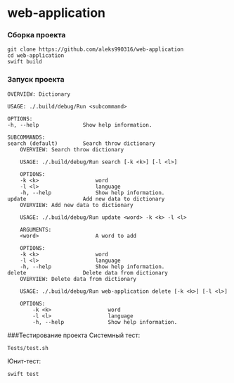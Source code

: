 # web-application
### Сборка проекта
> 
    git clone https://github.com/aleks990316/web-application
    cd web-application
    swift build 
### Запуск проекта
> 
    
    OVERVIEW: Dictionary

    USAGE: ./.build/debug/Run <subcommand>

    OPTIONS:
    -h, --help              Show help information.

    SUBCOMMANDS:
    search (default)        Search throw dictionary
        OVERVIEW: Search throw dictionary

        USAGE: ./.build/debug/Run search [-k <k>] [-l <l>]

        OPTIONS:
        -k <k>                  word 
        -l <l>                  language 
        -h, --help              Show help information.
    update                  Add new data to dictionary
        OVERVIEW: Add new data to dictionary

        USAGE: ./.build/debug/Run update <word> -k <k> -l <l>

        ARGUMENTS:
        <word>                  A word to add

        OPTIONS:
        -k <k>                  word                
        -l <l>                  language 
        -h, --help              Show help information.
    delete                  Delete data from dictionary
        OVERVIEW: Delete data from dictionary

        USAGE: ./.build/debug/Run web-application delete [-k <k>] [-l <l>]

        OPTIONS:
            -k <k>                  word 
            -l <l>                  language 
            -h, --help              Show help information.
###Тестирование проекта
Системный тест:
>
    Tests/test.sh
   
Юнит-тест:
>
    swift test
